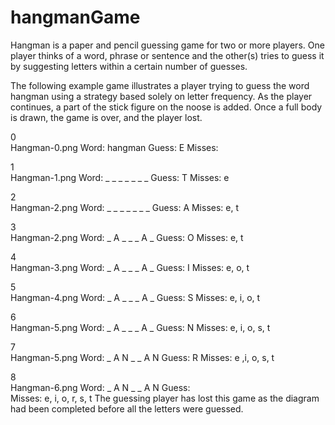 # hangmanGame
Hangman is a paper and pencil guessing game for two or more players.
One player thinks of a word, phrase or sentence and the other(s) tries to guess it by suggesting letters within a certain number of guesses.


The following example game illustrates a player trying to guess the word hangman using a strategy based solely on letter frequency. As the player continues, a part of the stick figure on the noose is added. Once a full body is drawn, the game is over, and the player lost.

0	
Hangman-0.png
Word:	hangman
Guess:	E
Misses:	


1	
Hangman-1.png
Word:	_ _ _ _ _ _ _
Guess:	T
Misses:	e


2	
Hangman-2.png
Word:	_ _ _ _ _ _ _
Guess:	A
Misses:	e, t


3	
Hangman-2.png
Word:	_ A _ _ _ A _
Guess:	O
Misses:	e, t


4	
Hangman-3.png
Word:	_ A _ _ _ A _
Guess:	I
Misses:	e, o, t


5	
Hangman-4.png
Word:	_ A _ _ _ A _
Guess:	S
Misses:	e, i, o, t


6	
Hangman-5.png
Word:	_ A _ _ _ A _
Guess:	N
Misses:	e, i, o, s, t


7	
Hangman-5.png
Word:	_ A N _ _ A N
Guess:	R
Misses:	e ,i, o, s, t


8	
Hangman-6.png
Word:	_ A N _ _ A N
Guess:	
Misses:	e, i, o, r, s, t
The guessing player has lost this game as the diagram had been completed before all the letters were guessed.

